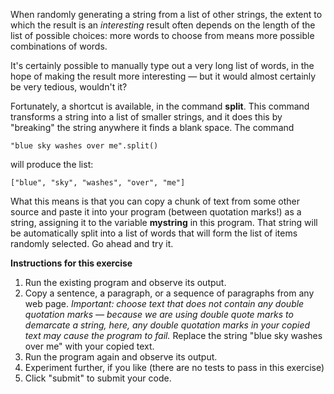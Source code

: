 When randomly generating a string from a list of other strings, the extent to which the result is an *interesting* result often depends on the length of the list of possible choices: more words to choose from means more possible combinations of words.

It's certainly possible to manually type out a very long list of words, in the hope of making the result more interesting — but it would almost certainly be very tedious, wouldn't it?

Fortunately, a shortcut is available, in the command **split**. This command transforms a string into a list of smaller strings, and it does this by "breaking" the string anywhere it finds a blank space. The command

    "blue sky washes over me".split()

will produce the list:

    ["blue", "sky", "washes", "over", "me"]
    
What this means is that you can copy a chunk of text from some other source and paste it into your program (between quotation marks!) as a string, assigning it to the variable **mystring** in this program. That string will be automatically split into a list of words that will form the list of items randomly selected. Go ahead and try it.


**Instructions for this exercise**

1. Run the existing program and observe its output.
2. Copy a sentence, a paragraph, or a sequence of paragraphs from any web page. *Important: choose text that does not contain any double quotation marks — because we are using double quote marks to demarcate a string, here, any double quotation marks in your copied text may cause the program to fail.* Replace the string "blue sky washes over me" with your copied text.
3. Run the program again and observe its output.
4. Experiment further, if you like (there are no tests to pass in this exercise)
5. Click "submit" to submit your code.

